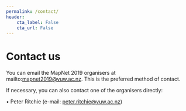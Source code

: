 ```yaml
---
permalink: /contact/
header:
    cta_label: False
    cta_url: False
---
```


<span></span>

# Contact us

You can email the MapNet 2019 organisers at mailto:mapnet2019@vuw.ac.nz. This is the preferred method of contact.

If necessary, you can also contact one of the organisers directly:

•	Peter Ritchie (e-mail: <a href="mailto:peter.ritchie@vuw.ac.nz">peter.ritchie@vuw.ac.nz</a>)



